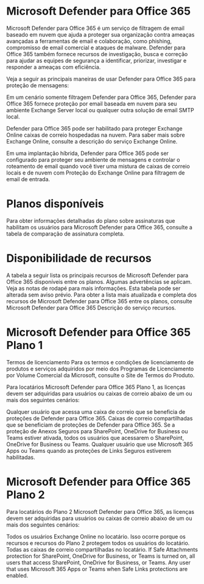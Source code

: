# Microsoft Defender para Office 365

Microsoft Defender para Office 365 é um serviço de filtragem de email baseado em nuvem que ajuda a proteger sua organização contra ameaças avançadas a ferramentas de email e colaboração, como phishing, compromisso de email comercial e ataques de malware. Defender para Office 365 também fornece recursos de investigação, busca e correção para ajudar as equipes de segurança a identificar, priorizar, investigar e responder a ameaças com eficiência.

Veja a seguir as principais maneiras de usar Defender para Office 365 para proteção de mensagens:

Em um cenário somente filtragem Defender para Office 365, Defender para Office 365 fornece proteção por email baseada em nuvem para seu ambiente Exchange Server local ou qualquer outra solução de email SMTP local.

Defender para Office 365 pode ser habilitado para proteger Exchange Online caixas de correio hospedadas na nuvem. Para saber mais sobre Exchange Online, consulte a descrição do serviço Exchange Online.

Em uma implantação híbrida, Defender para Office 365 pode ser configurado para proteger seu ambiente de mensagens e controlar o roteamento de email quando você tiver uma mistura de caixas de correio locais e de nuvem com Proteção do Exchange Online para filtragem de email de entrada.

# Planos disponíveis
Para obter informações detalhadas do plano sobre assinaturas que habilitam os usuários para Microsoft Defender para Office 365, consulte a tabela de comparação de assinatura completa.

# Disponibilidade de recursos
A tabela a seguir lista os principais recursos de Microsoft Defender para Office 365 disponíveis entre os planos. Algumas advertências se aplicam. Veja as notas de rodapé para mais informações. Esta tabela pode ser alterada sem aviso prévio. Para obter a lista mais atualizada e completa dos recursos de Microsoft Defender para Office 365 entre os planos, consulte Microsoft Defender para Office 365 Descrição do serviço recursos.

# Microsoft Defender para Office 365 Plano 1

Termos de licenciamento
Para os termos e condições de licenciamento de produtos e serviços adquiridos por meio dos Programas de Licenciamento por Volume Comercial da Microsoft, consulte o Site de Termos do Produto.

Para locatários Microsoft Defender para Office 365 Plano 1, as licenças devem ser adquiridas para usuários ou caixas de correio abaixo de um ou mais dos seguintes cenários:

Qualquer usuário que acessa uma caixa de correio que se beneficia de proteções de Defender para Office 365.
Caixas de correio compartilhadas que se beneficiam de proteções de Defender para Office 365.
Se a proteção de Anexos Seguros para SharePoint, OneDrive for Business ou Teams estiver ativada, todos os usuários que acessarem o SharePoint, OneDrive for Business ou Teams.
Qualquer usuário que use Microsoft 365 Apps ou Teams quando as proteções de Links Seguros estiverem 
habilitadas.

# Microsoft Defender para Office 365 Plano 2

Para locatários do Plano 2 Microsoft Defender para Office 365, as licenças devem ser adquiridas para usuários ou caixas de correio abaixo de um ou mais dos seguintes cenários:

Todos os usuários Exchange Online no locatário. Isso ocorre porque os recursos e recursos do Plano 2 protegem todos os usuários do locatário.
Todas as caixas de correio compartilhadas no locatário.
If Safe Attachments protection for SharePoint, OneDrive for Business, or Teams is turned on, all users that access SharePoint, OneDrive for Business, or Teams.
Any user that uses Microsoft 365 Apps or Teams when Safe Links protections are enabled.
